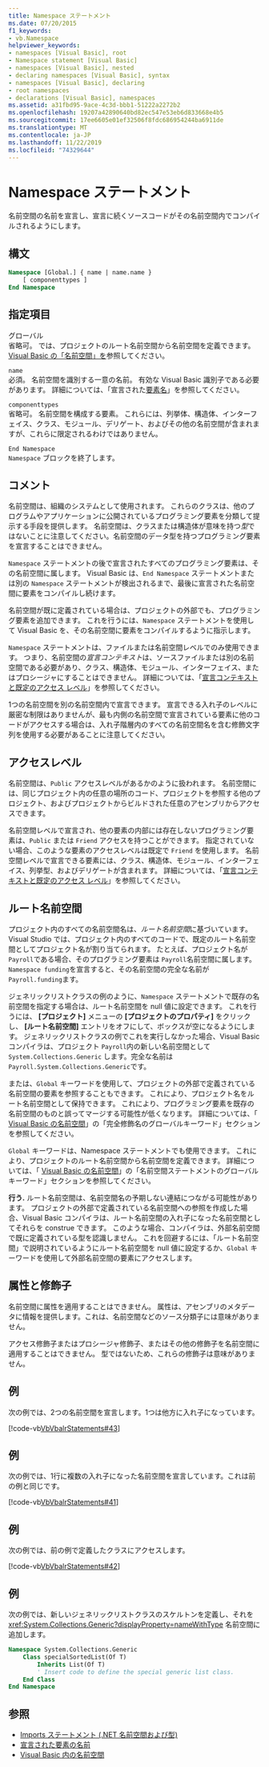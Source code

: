 ```yaml
---
title: Namespace ステートメント
ms.date: 07/20/2015
f1_keywords:
- vb.Namespace
helpviewer_keywords:
- namespaces [Visual Basic], root
- Namespace statement [Visual Basic]
- namespaces [Visual Basic], nested
- declaring namespaces [Visual Basic], syntax
- namespaces [Visual Basic], declaring
- root namespaces
- declarations [Visual Basic], namespaces
ms.assetid: a31fbd95-9ace-4c3d-bbb1-51222a2272b2
ms.openlocfilehash: 19207a42890640bd82ec547e53eb6d833668e4b5
ms.sourcegitcommit: 17ee6605e01ef32506f8fdc686954244ba6911de
ms.translationtype: MT
ms.contentlocale: ja-JP
ms.lasthandoff: 11/22/2019
ms.locfileid: "74329644"
---
```

# <a name="namespace-statement"></a>Namespace ステートメント
名前空間の名前を宣言し、宣言に続くソースコードがその名前空間内でコンパイルされるようにします。  
  
## <a name="syntax"></a>構文  
  
```vb  
Namespace [Global.] { name | name.name }  
    [ componenttypes ]  
End Namespace  
```  
  
## <a name="parts"></a>指定項目  
 グローバル  
 省略可。 では、プロジェクトのルート名前空間から名前空間を定義できます。 [Visual Basic の「名前空間」を](../../../visual-basic/programming-guide/program-structure/namespaces.md)参照してください。  
  
 `name`  
 必須。 名前空間を識別する一意の名前。 有効な Visual Basic 識別子である必要があります。 詳細については、「宣言された[要素名](../../../visual-basic/programming-guide/language-features/declared-elements/declared-element-names.md)」を参照してください。  
  
 `componenttypes`  
 省略可。 名前空間を構成する要素。 これらには、列挙体、構造体、インターフェイス、クラス、モジュール、デリゲート、およびその他の名前空間が含まれますが、これらに限定されるわけではありません。  
  
 `End Namespace`  
 `Namespace` ブロックを終了します。  
  
## <a name="remarks"></a>コメント  
 名前空間は、組織のシステムとして使用されます。 これらのクラスは、他のプログラムやアプリケーションに公開されているプログラミング要素を分類して提示する手段を提供します。 名前空間は、クラスまたは構造体が意味を持つ*型*ではないことに注意してください。名前空間のデータ型を持つプログラミング要素を宣言することはできません。  
  
 `Namespace` ステートメントの後で宣言されたすべてのプログラミング要素は、その名前空間に属します。 Visual Basic は、`End Namespace` ステートメントまたは別の `Namespace` ステートメントが検出されるまで、最後に宣言された名前空間に要素をコンパイルし続けます。  
  
 名前空間が既に定義されている場合は、プロジェクトの外部でも、プログラミング要素を追加できます。 これを行うには、`Namespace` ステートメントを使用して Visual Basic を、その名前空間に要素をコンパイルするように指示します。  
  
 `Namespace` ステートメントは、ファイルまたは名前空間レベルでのみ使用できます。 つまり、名前空間の*宣言コンテキスト*は、ソースファイルまたは別の名前空間である必要があり、クラス、構造体、モジュール、インターフェイス、またはプロシージャにすることはできません。 詳細については、「[宣言コンテキストと既定のアクセス レベル](../../../visual-basic/language-reference/statements/declaration-contexts-and-default-access-levels.md)」を参照してください。  
  
 1つの名前空間を別の名前空間内で宣言できます。 宣言できる入れ子のレベルに厳密な制限はありませんが、最も内側の名前空間で宣言されている要素に他のコードがアクセスする場合は、入れ子階層内のすべての名前空間名を含む修飾文字列を使用する必要があることに注意してください。  
  
## <a name="access-level"></a>アクセスレベル  
 名前空間は、`Public` アクセスレベルがあるかのように扱われます。 名前空間には、同じプロジェクト内の任意の場所のコード、プロジェクトを参照する他のプロジェクト、およびプロジェクトからビルドされた任意のアセンブリからアクセスできます。  
  
 名前空間レベルで宣言され、他の要素の内部には存在しないプログラミング要素は、`Public` または `Friend` アクセスを持つことができます。 指定されていない場合、このような要素のアクセスレベルは既定で `Friend` を使用します。 名前空間レベルで宣言できる要素には、クラス、構造体、モジュール、インターフェイス、列挙型、およびデリゲートが含まれます。 詳細については、「[宣言コンテキストと既定のアクセス レベル](../../../visual-basic/language-reference/statements/declaration-contexts-and-default-access-levels.md)」を参照してください。  
  
## <a name="root-namespace"></a>ルート名前空間  
 プロジェクト内のすべての名前空間名は、*ルート名前空間*に基づいています。 Visual Studio では、プロジェクト内のすべてのコードで、既定のルート名前空間としてプロジェクト名が割り当てられます。 たとえば、プロジェクト名が `Payroll`である場合、そのプログラミング要素は `Payroll`名前空間に属します。 `Namespace funding`を宣言すると、その名前空間の完全な名前が `Payroll.funding`ます。  
  
 ジェネリックリストクラスの例のように、`Namespace` ステートメントで既存の名前空間を指定する場合は、ルート名前空間を null 値に設定できます。 これを行うには、 **[プロジェクト]** メニューの **[プロジェクトのプロパティ]** をクリックし、 **[ルート名前空間]** エントリをオフにして、ボックスが空になるようにします。 ジェネリックリストクラスの例でこれを実行しなかった場合、Visual Basic コンパイラは、プロジェクト `Payroll`内の新しい名前空間として `System.Collections.Generic` します。完全な名前は `Payroll.System.Collections.Generic`です。  
  
 または、`Global` キーワードを使用して、プロジェクトの外部で定義されている名前空間の要素を参照することもできます。 これにより、プロジェクト名をルート名前空間として保持できます。 これにより、プログラミング要素を既存の名前空間のものと誤ってマージする可能性が低くなります。 詳細については、「 [Visual Basic の名前空間](../../../visual-basic/programming-guide/program-structure/namespaces.md)」の「完全修飾名のグローバルキーワード」セクションを参照してください。  
  
 `Global` キーワードは、Namespace ステートメントでも使用できます。 これにより、プロジェクトのルート名前空間から名前空間を定義できます。 詳細については、「 [Visual Basic の名前空間](../../../visual-basic/programming-guide/program-structure/namespaces.md)」の「名前空間ステートメントのグローバルキーワード」セクションを参照してください。  
  
 **行う.** ルート名前空間は、名前空間名の予期しない連結につながる可能性があります。 プロジェクトの外部で定義されている名前空間への参照を作成した場合、Visual Basic コンパイラは、ルート名前空間の入れ子になった名前空間としてそれらを construe できます。 このような場合、コンパイラは、外部名前空間で既に定義されている型を認識しません。 これを回避するには、「ルート名前空間」で説明されているようにルート名前空間を null 値に設定するか、`Global` キーワードを使用して外部名前空間の要素にアクセスします。  
  
## <a name="attributes-and-modifiers"></a>属性と修飾子  
 名前空間に属性を適用することはできません。 属性は、アセンブリのメタデータに情報を提供します。これは、名前空間などのソース分類子には意味がありません。  
  
 アクセス修飾子またはプロシージャ修飾子、またはその他の修飾子を名前空間に適用することはできません。 型ではないため、これらの修飾子は意味がありません。  
  
## <a name="example"></a>例  
 次の例では、2つの名前空間を宣言します。1つは他方に入れ子になっています。  
  
 [!code-vb[VbVbalrStatements#43](~/samples/snippets/visualbasic/VS_Snippets_VBCSharp/VbVbalrStatements/VB/Class1.vb#43)]  
  
## <a name="example"></a>例  
 次の例では、1行に複数の入れ子になった名前空間を宣言しています。これは前の例と同じです。  
  
 [!code-vb[VbVbalrStatements#41](~/samples/snippets/visualbasic/VS_Snippets_VBCSharp/VbVbalrStatements/VB/Class1.vb#41)]  
  
## <a name="example"></a>例  
 次の例では、前の例で定義したクラスにアクセスします。  
  
 [!code-vb[VbVbalrStatements#42](~/samples/snippets/visualbasic/VS_Snippets_VBCSharp/VbVbalrStatements/VB/Class1.vb#42)]  
  
## <a name="example"></a>例  
 次の例では、新しいジェネリックリストクラスのスケルトンを定義し、それを <xref:System.Collections.Generic?displayProperty=nameWithType> 名前空間に追加します。  
  
```vb  
Namespace System.Collections.Generic  
    Class specialSortedList(Of T)  
        Inherits List(Of T)  
        ' Insert code to define the special generic list class.  
    End Class  
End Namespace  
```  
  
## <a name="see-also"></a>参照

- [Imports ステートメント (.NET 名前空間および型)](../../../visual-basic/language-reference/statements/imports-statement-net-namespace-and-type.md)
- [宣言された要素の名前](../../../visual-basic/programming-guide/language-features/declared-elements/declared-element-names.md)
- [Visual Basic 内の名前空間](../../../visual-basic/programming-guide/program-structure/namespaces.md)
